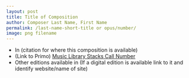 ```yaml
---
layout: post
title: Title of Composition
author: Composer Last Name, First Name
permalink: /last-name-short-title or opus/number/
image: png filename
---
```


- In (citation for where this composition is available)
- (Link to Primo) <a href="Primo Link">Music Library Stacks Call Number</a>
- Other editions available in <a href="external link" target="_blank"></a> (If a digital edition is available link to it and identify website/name of site)
